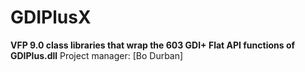 # GDIPlusX
**VFP 9.0 class libraries that wrap the 603 GDI+ Flat API functions of GDIPlus.dll**
Project manager: [Bo Durban]
